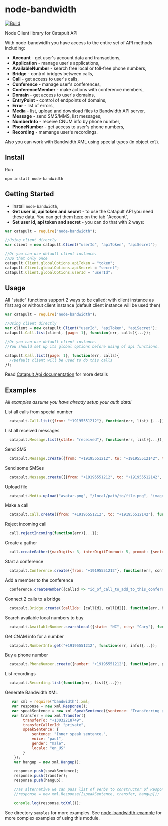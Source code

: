 # node-bandwidth

[![Build](https://travis-ci.org/bandwidthcom/node-bandwidth.png?branch=master)](https://travis-ci.org/bandwidthcom/node-bandwidth)

Node Client library for Catapult API

With node-bandwidth  you have access to the entire set of API methods including:
* **Account** - get user's account data and transactions,
* **Application** - manage user's applications,
* **AvailableNumber** - search free local or toll-free phone numbers,
* **Bridge** - control bridges between calls,
* **Call** - get access to user's calls,
* **Conference** - manage user's conferences,
* **ConferenceMember** - make actions with conference members,
* **Domain** - get access to user's domains,
* **EntryPoint** - control of endpoints of domains,
* **Error** - list of errors,
* **Media** - list, upload and download files to Bandwidth API server,
* **Message** - send SMS/MMS, list messages,
* **NumberInfo** - receive CNUM info by phone number,
* **PhoneNumber** - get access to user's phone numbers,
* **Recording** - mamange user's recordings.

Also you can work with Bandwidth XML using special types (in object `xml`).
## Install

Run

```
npm install node-bandwidth
```
## Getting Started

* Install `node-bandwidth`,
* **Get user id, api token and secret** - to use the Catapult API you need these data.  You can get them [here](https://catapult.inetwork.com/pages/catapult.jsf) on the tab "Account",
* **Set user id, api token and secret** - you can do that with 2 ways:

```js
var catapult = require("node-bandwidth");

//Using client directly
var client = new catapult.Client("userId", "apiToken", "apiSecret");

//Or you can use default client instance.
//Do that only once
catapult.Client.globalOptions.apiToken = "token";
catapult.Client.globalOptions.apiSecret = "secret";
catapult.Client.globalOptions.userId = "userId";


```
## Usage

All "static" functions support 2 ways to be called: with client instance as first arg or without client instance (default client instance will be used then)

```js
var catapult = require("node-bandwidth");

//Using client directly
var client = new catapult.Client("userId", "apiToken", "apiSecret");
catapult.Call.list(client, {page: 1}, function(err, calls){...});

//Or you can use default client instance.
//You should set up its global options before using of api functions.

catapult.Call.list({page: 1}, function(err, calls){
  //Default client will be used to do this calls
});

```
Read [Catapult Api documentation](https://catapult.inetwork.com/docs/api-docs/) for more details

## Examples
*All examples assume you have already setup your auth data!*

List all calls from special number

```js
  catapult.Call.list({from: "+19195551212"}, function(err, list) {...});
```

List all received messages

```js
  catapult.Message.list({state: "received"}, function(err, list){...});
```

Send SMS

```js
  catapult.Message.create({from: "+19195551212", to: "+191955512142", text: "Test"}, function(err, message){...});
```


Send some SMSes

```js
  catapult.Message.create([{from: "+19195551212", to: "+191955512142", text: "Test"}, {from: "+19195551212", to: "+191955512143", text: "Test2"}], function(err, statuses){...});
```

Upload file

```js
  catapult.Media.upload("avatar.png", "/local/path/to/file.png", "image/png", function(err){...});
```

Make a call

```js
  catapult.Call.create({from: "+19195551212", to: "+191955512142"}, function(err, call){...});
```

Reject incoming call

```js
  call.rejectIncoming(function(err){...});
```

Create a gather
```js
  call.createGather({maxDigits: 3, interDigitTimeout: 5, prompt: {sentence: "Please enter 3 digits"}}, function(err, gather){...});
```

Start a conference
```js
  catapult.Conference.create({from: "+19195551212"}, function(err, conference){...});
```

Add a member to the conference

```js
  conference.createMember({callId => "id_of_call_to_add_to_this_conference", joinTone: true, leavingTone: true}, function(err, member){...})
```


Connect 2 calls to a bridge

```js
  catapult.Bridge.create({callIds: [callId1, callId2]}, function(err, bridge){...});
```

Search available local numbers to buy

```js
  catapult.AvailableNumber.searchLocal({state: "NC", city: "Cary"}, function(err, numbers){...});
```
Get CNAM info for a number

```js
  catapult.NumberInfo.get("+19195551212", function(err, info){...});
```

Buy a phone number

```js
  catapult.PhoneNumber.create({number: "+19195551212"}, function(err, phoneNumber){...});
```

List recordings

```js
  catapult.Recording.list(function(err, list){...});
```

Generate Bandwidth XML
```js
   var xml = require("bandwidth").xml;
   var response = new xml.Response();
   var speakSentence = new xml.SpeakSentence({sentence: "Transferring your call, please wait.", voice: "paul", gender: "male", locale: "en_US"});
   var transfer = new xml.Transfer({
        transferTo: "+13032218749",
        transferCallerId: "private",
        speakSentence: {
            sentence: "Inner speak sentence.",
            voice: "paul",
            gender: "male",
            locale: "en_US"
        }
    });
    var hangup = new xml.Hangup();

    response.push(speakSentence);
    response.push(transfer);
    response.push(hangup);

    //as alternative we can pass list of verbs to constructor of Response
    //response = new xml.Response([speakSentence, transfer, hangup]);

    console.log(response.toXml());
```

See directory `samples` for more examples.
See [node-bandwidth-example](https://github.com/bandwidthcom/node-bandwidth-example) for more complex examples of using this module.
